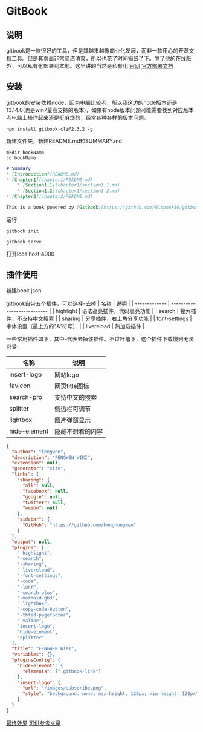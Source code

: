 # GitBook

## 说明
gitbook是一款很好的工具，但是其越来越像商业化发展，而非一款用心的开源文档工具。但是其页面非常简洁清爽，所以也花了时间捣鼓了下。除了他的在线版外，可以私有化部署到本地。这里讲的当然是私有化
[官网](https://www.gitbook.com/)
[官方部署文档](https://github.com/GitbookIO/gitbook/blob/master/docs/setup.md)

## 安装

gitbook的安装依赖node，因为电脑比较老，所以我这边的node版本还是13.14.0(也是win7最高支持的版本)，如果有node版本问题可能需要找到对应版本
老电脑上操作起来还是挺麻烦的，经常各种各样的版本问题。
```shell
npm install gitbook-cli@2.3.2 -g
```


新建文件夹，新建README.md和SUMMARY.md
```shell
mkdir bookName
cd bookName
```

```md
# Summary
* [Introduction](README.md)
* [Chapter1](chapter1/README.md)
    * [Section1.1](chapter1/section1.1.md)
    * [Section1.2](chapter1/section1.2.md)
* [Chapter2](chapter2/README.md)
```
```md
This is a book powered by [GitBook](https://github.com/GitbookIO/gitbook).
```

运行
```shell
gitbook init

gitbook serve
```

打开localhost:4000


## 插件使用

新建book.json

gitbook自带五个插件，可以选择-去掉
| 名称          | 说明                        |
| ------------- | --------------------------- |
| highlight     | 语法高亮插件，代码高亮功能  |
| search        | 搜索插件，不支持中文搜索    |
| sharing       | 分享插件，右上角分享功能    |
| font-settings | 字体设置（最上方的"A"符号） |
| livereload    | 热加载插件                  |



一些常用插件如下，其中-代表去掉该插件。不过吐槽下，这个插件下载慢到无法忍受

| 名称        | 说明           |
| ----------- | -------------- |
| insert-logo | 网站logo       |
| favicon     | 网页title图标  |
| search-pro  | 支持中文的搜索 |
| splitter    | 侧边栏可调节   |
| lightbox  | 图片弹窗显示     |
| hide-element  | 隐藏不想看的内容     |

```json
{
  "author": "fengwen",
  "description": "FENGWEN WIKI",
  "extension": null,
  "generator": "site",
  "links": {
    "sharing": {
      "all": null,
      "facebook": null,
      "google": null,
      "twitter": null,
      "weibo": null
    },
    "sidebar": {
      "GitHub": "https://github.com/honghongwen"
    }
  },
  "output": null,
  "plugins": [
    "-highlight",
    "-search",
    "-sharing",
    "-livereload",
    "-font-settings",
    "-code",
    "-lunr",
    "-search-plus",
    "-mermaid-gb3",
    "-lightbox",
    "-copy-code-button",
    "-tbfed-pagefooter",
    "-valine",
    "insert-logo",
    "hide-element",
    "splitter"
  ],
  "title": "FENGWEN WIKI",
  "variables": {},
  "pluginsConfig": {
    "hide-element": {
      "elements": [".gitbook-link"]
    },
    "insert-logo": {
      "url": "/images/subscribe.png",
      "style": "background: none; max-height: 120px; min-height: 120px"
    }
  }
}
```

[最终效果](https://honghongwen.github.io/gitBook)
[可供参考文章](https://jiangminggithub.github.io/gitbook/)
